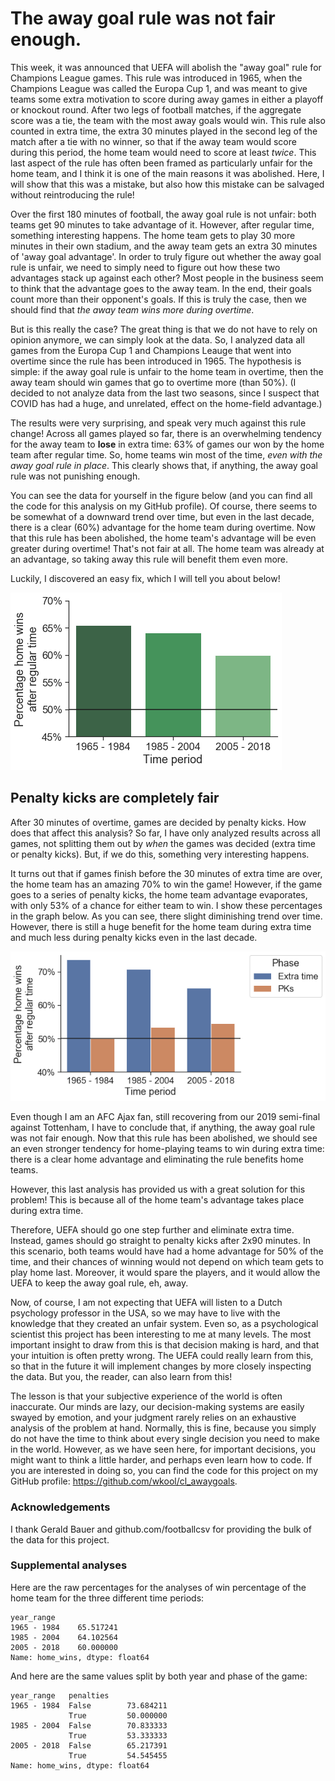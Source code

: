 # The away goal rule was not fair enough.

This week, it was announced that UEFA will abolish the "away goal" rule for Champions League games. This rule was introduced in 1965, when the Champions League was called the Europa Cup 1, and was meant to give teams some extra motivation to score during away games in either a playoff or knockout round. After two legs of football matches, if the aggregate score was a tie, the team with the most away goals would win. This rule also counted in extra time, the extra 30 minutes played in the second leg of the match after a tie with no winner, so that if the away team would score during this period, the home team would need to score at least *twice*. This last aspect of the rule has often been framed as particularly unfair for the home team, and I think it is one of the main reasons it was abolished. Here, I will show that this was a mistake, but also how this mistake can be salvaged without reintroducing the rule!

Over the first 180 minutes of football, the away goal rule is not unfair: both teams get 90 minutes to take advantage of it. However, after regular time, something interesting happens. The home team gets to play 30 more minutes in their own stadium, and the away team gets an extra 30 minutes of 'away goal advantage'. In order to truly figure out whether the away goal rule is unfair, we need to simply need to figure out how these two advantages stack up against each other? Most people in the business seem to think that the advantage goes to the away team. In the end, their goals count more than their opponent's goals. If this is truly the case, then we should find that *the away team wins  more during overtime*.

But is this really the case? The great thing is that we do not have to rely on opinion anymore, we can simply look at the data. So, I analyzed data all games from the Europa Cup 1 and Champions Leauge that went into overtime since the rule has been introduced in 1965. The hypothesis is simple: if the away goal rule is unfair to the home team in overtime, then the away team should win games that go to overtime more (than 50%). (I decided to not analyze data from the last two seasons, since I suspect that COVID has had a huge, and unrelated, effect on the home-field advantage.)

The results were very surprising, and speak very much against this rule change! Across all games played so far, there is an overwhelming tendency for the away team to **lose** in extra time: 63% of games our won by the home team after regular time. So, home teams win most of the time, *even with the away goal rule in place*. This clearly shows that, if anything, the away goal rule was not punishing enough.

You can see the data for yourself in the figure below (and you can find all the code for this analysis on my GitHub profile). Of course, there seems to be somewhat of a downward trend over time, but even in the last decade, there is a clear (60%) advantage for the home team during overtime. Now that this rule has been abolished, the home team's advantage will be even greater during overtime! That's not fair at all. The home team was already at an advantage, so taking away this rule will benefit them even more.

Luckily, I discovered an easy fix, which I will tell you about below!



![png](awaygoal_files/awaygoal_3_0.png)


## Penalty kicks are completely fair

After 30 minutes of overtime, games are decided by penalty kicks. How does that affect this analysis? So far, I have only analyzed results across all games, not splitting them out by *when* the games was decided (extra time or penalty kicks). But, if we do this, something very interesting happens.

It turns out that if games finish before the 30 minutes of extra time are over, the home team has an amazing 70% to win the game! However, if the game goes to a series of penalty kicks, the home team advantage evaporates, with only 53% of a chance for either team to win. I show these percentages in the graph below. As you can see, there slight diminishing trend over time. However, there is still a huge benefit for the home team during extra time and much less during penalty kicks even in the last decade.


![png](awaygoal_files/awaygoal_5_0.png)


Even though I am an AFC Ajax fan, still recovering from our 2019 semi-final against Tottenham, I have to conclude that, if anything, the away goal rule was not fair enough. Now that this rule has been abolished, we should see an even stronger tendency for home-playing teams to win during extra time: there is a clear home advantage and eliminating the rule benefits home teams.

However, this last analysis has provided us with a great solution for this problem! This is because all of the home team's advantage takes place during extra time. 

Therefore, UEFA should go one step further and eliminate extra time. Instead, games should go straight to penalty kicks after 2x90 minutes. In this scenario, both teams would have had a home advantage for 50% of the time, and their chances of winning would not depend on which team gets to play home last. Moreover, it would spare the players, and it would allow the UEFA to keep the away goal rule, eh, away. 

Now, of course, I am not expecting that UEFA will listen to a Dutch psychology professor in the USA, so we may have to live with the knowledge that they created an unfair system. Even so, as a psychological scientist this project has been interesting to me at many levels. The most important insight to draw from this is that decision making is hard, and that your intuition is often pretty wrong. The UEFA could really learn from this, so that in the future it will implement changes by more closely inspecting the data. But you, the reader, can also learn from this!

The lesson is that your subjective experience of the world is often inaccurate. Our minds are lazy, our decision-making systems are easily swayed by emotion, and your judgment rarely relies on an exhaustive analysis of the problem at hand. Normally, this is fine, because you simply do not have the time to think about every single decision you need to make in the world. However, as we have seen here, for important decisions, you might want to think a little harder, and perhaps even learn how to code. If you are interested in doing so, you can find the code for this project on my GitHub profile: https://github.com/wkool/cl_awaygoals.

### Acknowledgements
I thank Gerald Bauer and github.com/footballcsv for providing the bulk of the data for this project.

### Supplemental analyses
Here are the raw percentages for the analyses of win percentage of the home team for the three different time periods:




    year_range
    1965 - 1984    65.517241
    1985 - 2004    64.102564
    2005 - 2018    60.000000
    Name: home_wins, dtype: float64



And here are the same values split by both year and phase of the game:




    year_range   penalties
    1965 - 1984  False        73.684211
                 True         50.000000
    1985 - 2004  False        70.833333
                 True         53.333333
    2005 - 2018  False        65.217391
                 True         54.545455
    Name: home_wins, dtype: float64


